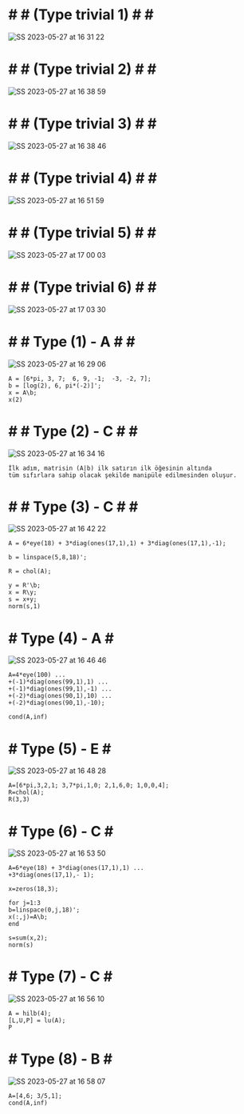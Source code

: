 # # # (Type trivial 1) # # #
![SS 2023-05-27 at 16 31 22](https://github.com/space-hippie0/matlab/assets/118982314/679f41ca-e116-46a9-9816-0f65fa5ae98e)

# # # (Type trivial 2) # # #
![SS 2023-05-27 at 16 38 59](https://github.com/space-hippie0/matlab/assets/118982314/511eccb9-0f34-4300-acbe-8d8f9126f94c)

# # # (Type trivial 3) # # #
![SS 2023-05-27 at 16 38 46](https://github.com/space-hippie0/matlab/assets/118982314/e83f6bbf-5407-456e-a9d7-530650ccf373)

# # # (Type trivial 4) # # #
![SS 2023-05-27 at 16 51 59](https://github.com/space-hippie0/matlab/assets/118982314/ea9f8091-5bdc-47fe-94e5-3c76d9ad2221)

# # # (Type trivial 5) # # #
![SS 2023-05-27 at 17 00 03](https://github.com/space-hippie0/matlab/assets/118982314/4a491f2e-b4f6-4039-9797-05a00cccd971)

# # # (Type trivial 6) # # #
![SS 2023-05-27 at 17 03 30](https://github.com/space-hippie0/matlab/assets/118982314/340b7917-bd63-4046-9d65-35bacdfb0dcc)



# # # Type (1) - A # # #
![SS 2023-05-27 at 16 29 06](https://github.com/space-hippie0/matlab/assets/118982314/fe473f91-396c-43a7-b453-29f32d28f254)
```
A = [6*pi, 3, 7;  6, 9, -1;  -3, -2, 7];
b = [log(2), 6, pi*(-2)]';
x = A\b;
x(2)
```

# # # Type (2) - C # # #
![SS 2023-05-27 at 16 34 16](https://github.com/space-hippie0/matlab/assets/118982314/f3166fd2-ce71-41f5-8250-e812981338d1)
```
İlk adım, matrisin (A|b) ilk satırın ilk öğesinin altında
tüm sıfırlara sahip olacak şekilde manipüle edilmesinden oluşur.
```

# # # Type (3) - C # # #
![SS 2023-05-27 at 16 42 22](https://github.com/space-hippie0/matlab/assets/118982314/d76d7d1d-1bd0-4620-94e6-99a233d559b2)
```
A = 6*eye(18) + 3*diag(ones(17,1),1) + 3*diag(ones(17,1),-1);
```
```
b = linspace(5,8,18)';
```
```
R = chol(A);
```
```
y = R'\b;
x = R\y;
s = x+y;
norm(s,1)
```

 # # Type (4) - A # # 
![SS 2023-05-27 at 16 46 46](https://github.com/space-hippie0/matlab/assets/118982314/dd06b48d-7404-4b4d-aac8-29d6f4f53b2c)
```
A=4*eye(100) ...
+(-1)*diag(ones(99,1),1) ...
+(-1)*diag(ones(99,1),-1) ...
+(-2)*diag(ones(90,1),10) ...
+(-2)*diag(ones(90,1),-10);
```
```
cond(A,inf)
```

 # # Type (5) - E # # 

![SS 2023-05-27 at 16 48 28](https://github.com/space-hippie0/matlab/assets/118982314/5c426fb0-f20e-4bae-8a89-a32ecc71752a)
```
A=[6*pi,3,2,1; 3,7*pi,1,0; 2,1,6,0; 1,0,0,4];
R=chol(A);
R(3,3)
```


 # # Type (6) - C # # 
![SS 2023-05-27 at 16 53 50](https://github.com/space-hippie0/matlab/assets/118982314/f8c3d005-4e11-4a0b-8d76-cc9ef63a2755)
```
A=6*eye(18) + 3*diag(ones(17,1),1) ...
+3*diag(ones(17,1),- 1);
```
```
x=zeros(18,3);
```
```
for j=1:3
b=linspace(0,j,18)';
x(:,j)=A\b;
end
```
```
s=sum(x,2);
norm(s)
```

 # # Type (7) -  C # # 
![SS 2023-05-27 at 16 56 10](https://github.com/space-hippie0/matlab/assets/118982314/5c157a28-7e62-4ea8-b955-171bceaa4aaa)

```
A = hilb(4);
[L,U,P] = lu(A);
P
```

 # # Type (8) -  B # # 
![SS 2023-05-27 at 16 58 07](https://github.com/space-hippie0/matlab/assets/118982314/681d1899-bebe-455e-8c52-c084fe27066f)
```
A=[4,6; 3/5,1]; 
cond(A,inf) 
```
